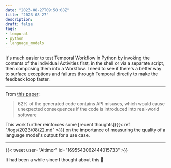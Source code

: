 ```yaml
---
date: "2023-08-27T09:58:08Z"
title: "2023-08-27"
description:
draft: false
tags:
- temporal
- python
- language_models
---
```


It's much easier to test Temporal Workflow in Python by invoking the contents of the individual Activities first, in the shell or via a separate script, then composing them into a Workflow.
I need to see if there's a better way to surface exceptions and failures through Temporal directly to make the feedback loop faster.

---

From [this paper](https://arxiv.org/abs/2308.10335):

> 62% of the generated code contains API misuses, which would cause unexpected consequences if the code is introduced into real-world software

This work further reinforces some [recent thoughts]({{< ref "/logs/2023/08/22.md" >}}) on the importance of measuring the quality of a language model's output for a use case.

---

{{< tweet user="Altimor" id="1695543062444015733" >}}

It had been a while since I thought about this 😬
